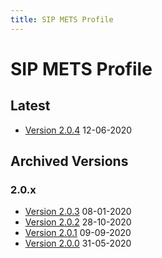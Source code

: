 ```yaml
---
title: SIP METS Profile
---
```

SIP METS Profile
=================
Latest
------
- [Version 2.0.4](./E-ARK-SIP.xml) 12-06-2020

Archived Versions
-----------------
### 2.0.x
- [Version 2.0.3](./E-ARK-SIP-v2-0-3.xml) 08-01-2020
- [Version 2.0.2](./E-ARK-SIP-v2-0-2.xml) 28-10-2020
- [Version 2.0.1](./E-ARK-SIP-v2-0-1.xml) 09-09-2020
- [Version 2.0.0](./E-ARK-SIP-v2-0-0.xml) 31-05-2020
